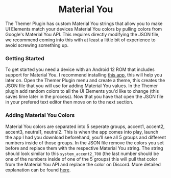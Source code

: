 <h1 align="center">Material You</h1>
The Themer Plugin has custom Material You strings that allow you to make UI Elements match your devices Material You colors by pulling colors from Google's Material You API. This requires directly modifying the JSON file, we recommend coming into this with at least a little bit of experience to avoid screwing something up.

### Getting Started
To get started you need a device with an Android 12 ROM that includes support for Material You. I recommend installing [this app](https://play.google.com/store/apps/details?id=com.ch3d.material.color&hl=en_US&gl=US), this will help you later on. Open the Themer Plugin menu and create a theme, this creates the JSON file that you will use for adding Material You values. In the Themer plugin add random colors to all the UI Elements you'd like to change (this saves time later in the process). Now that you have that open the JSON file in your prefered text editor then move on to the next section.

### Adding Material You Colors
Material You colors are separated into 5 seperate groups, accent1, accent2, accent3, neutral1, neutral2. This is when the app comes into play, launch the app I had you download beforehand, you'll see all 5 groups and different numbers inside of those groups. In the JSON file remove the colors you set before and replace them with the respective Material You string. The string should look similar to this `system_accent2_700` (the last number should be one of the numbers inside of one of the 5 groups) this will pull that color from the Material You API and replace the color on Discord. More detailed explanation can be found [here](https://discord.com/channels/811255666990907402/868419532992172073/898303519394758706).


